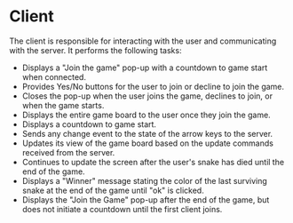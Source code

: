 # Client

The client is responsible for interacting with the user and communicating with the server. It performs the following tasks:

- Displays a "Join the game" pop-up with a countdown to game start when connected.
- Provides Yes/No buttons for the user to join or decline to join the game.
- Closes the pop-up when the user joins the game, declines to join, or when the game starts.
- Displays the entire game board to the user once they join the game.
- Displays a countdown to game start.
- Sends any change event to the state of the arrow keys to the server.
- Updates its view of the game board based on the update commands received from the server.
- Continues to update the screen after the user's snake has died until the end of the game.
- Displays a "Winner" message stating the color of the last surviving snake at the end of the game until "ok" is clicked.
- Displays the "Join the Game" pop-up after the end of the game, but does not initiate a countdown until the first client joins.